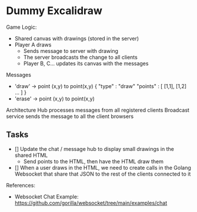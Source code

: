 # Dummy Excalidraw

Game Logic:

- Shared canvas with drawings (stored in the server)
- Player A draws
  - Sends message to server with drawing
  - The server broadcasts the change to all clients
  - Player B, C... updates its canvas with the messages

Messages

- 'draw' -> point (x,y) to point(x,y)
{
  "type" : "draw"
  "points" : [
    [1,1], [1,2] ...
  ]
}
- 'erase' -> point (x,y) to point(x,y)

Architecture
Hub processes messages from all registered clients
Broadcast service sends the message to all the client browsers

## Tasks

- [] Update the chat / message hub to display small drawings in the shared HTML
  - Send points to the HTML, then have the HTML draw them
- [] When a user draws in the HTML, we need to create calls in the Golang Websocket that
share that JSON to the rest of the clients connected to it

References:

- Websocket Chat Example: <https://github.com/gorilla/websocket/tree/main/examples/chat>
